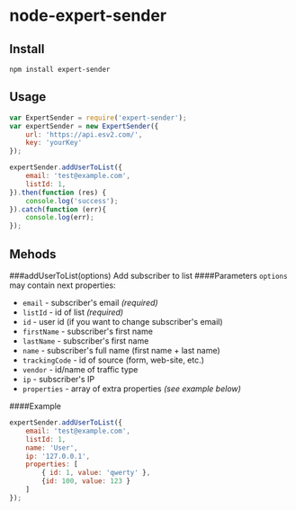 node-expert-sender
==================

Install
--------
    npm install expert-sender

  
Usage
-----

```javascript
var ExpertSender = require('expert-sender');
var expertSender = new ExpertSender({
	url: 'https://api.esv2.com/',
	key: 'yourKey'
});

expertSender.addUserToList({
	email: 'test@example.com',
	listId: 1,
}).then(function (res) {
	console.log('success');
}).catch(function (err){
	console.log(err);
});
```

Mehods
-------

###addUserToList(options)
Add subscriber to list
####Parameters
`options` may contain next properties:
* `email` - subscriber's email *(required)*
* `listId` - id of list *(required)*
* `id` - user id (if you want to change subscriber's email)
* `firstName` - subscriber's first name
* `lastName` - subscriber's first name
* `name` - subscriber's full name (first name + last name)
* `trackingCode` - id of source (form, web-site, etc.)
* `vendor` - id/name of traffic type
* `ip` - subscriber's IP
* `properties` - array of extra properties *(see example below)*

####Example
```javascript
expertSender.addUserToList({
	email: 'test@example.com',
	listId: 1,
	name: 'User',
	ip: '127.0.0.1',
	properties: [
		{ id: 1, value: 'qwerty' },
		{id: 100, value: 123 }
	]
});
```

